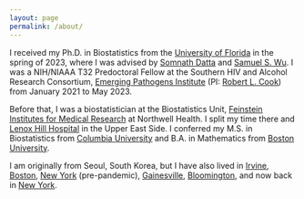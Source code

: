 ```yaml
---
layout: page
permalink: /about/
---
```


I received my Ph.D. in Biostatistics from the [University of Florida](https://www.ufl.edu/) in the spring of 2023, where I was advised by [Somnath Datta](https://biostat.ufl.edu/profile/datta-somnath/) and [Samuel S. Wu](https://biostat.ufl.edu/profile/wu-samuel/). I was a NIH/NIAAA T32 Predoctoral Fellow at the Southern HIV and Alcohol Research Consortium, [Emerging Pathogens Institute](https://epi.ufl.edu/) (PI: [Robert L. Cook](https://epidemiology.phhp.ufl.edu/profile/cook-robert/)) from January 2021 to May 2023. 

Before that, I was a biostatistician at the Biostatistics Unit, [Feinstein Institutes for Medical Research](https://feinstein.northwell.edu/) at Northwell Health. I split my time there and [Lenox Hill Hospital](https://lenoxhill.northwell.edu/) in the Upper East Side.
I conferred my M.S. in Biostatistics from [Columbia University](https://www.publichealth.columbia.edu/) and B.A. in Mathematics from [Boston University](https://www.bu.edu/). 

I am originally from Seoul, South Korea, but I have also lived in [Irvine](https://www.google.com/maps/place/Irvine,+CA/@33.6864124,-117.9381987,11z/data=!3m1!4b1!4m6!3m5!1s0x80dcdd0e689140e3:0xa77ab575604a9a39!8m2!3d33.6845673!4d-117.8265049!16zL20vMGQ3azF6?entry=ttu), [Boston](https://www.google.com/maps/place/Boston,+MA/@42.3138779,-71.2999263,10z/data=!3m1!4b1!4m6!3m5!1s0x89e3652d0d3d311b:0x787cbf240162e8a0!8m2!3d42.3600825!4d-71.0588801!16zL20vMDFjeF8?entry=ttu), [New York](https://www.google.com/maps?sca_esv=13b8ee85e24d7ba9&rlz=1C5CHFA_enUS1064US1064&q=new+york&biw=1920&bih=917&dpr=2&um=1&ie=UTF-8&ved=1t:200715&ictx=111) (pre-pandemic), [Gainesville](https://www.google.com/maps?sca_esv=13b8ee85e24d7ba9&rlz=1C5CHFA_enUS1064US1064&output=search&q=gainesville+fl&source=lnms&entry=mc&ved=1t:200715&ictx=111), [Bloomington](https://www.google.com/maps?sca_esv=13b8ee85e24d7ba9&rlz=1C5CHFA_enUS1064US1064&output=search&q=bloomington+indiana&source=lnms&entry=mc&ved=1t:200715&ictx=111), and now back in [New York](https://www.google.com/maps?sca_esv=13b8ee85e24d7ba9&rlz=1C5CHFA_enUS1064US1064&q=new+york&biw=1920&bih=917&dpr=2&um=1&ie=UTF-8&ved=1t:200715&ictx=111).  

